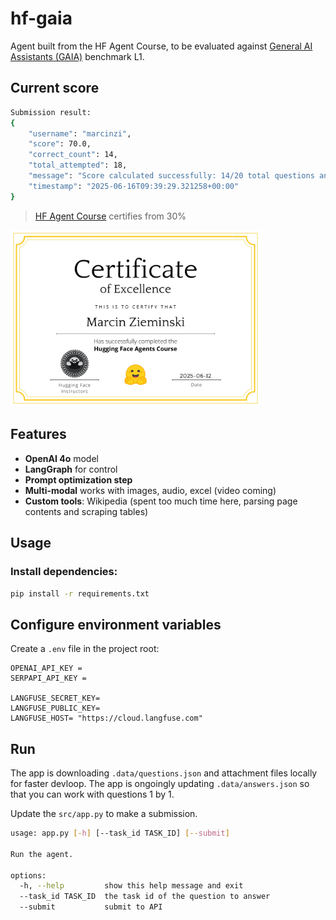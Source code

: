 # hf-gaia

Agent built from the HF Agent Course, to be evaluated against [General AI Assistants (GAIA)](https://arxiv.org/abs/2311.12983) benchmark L1.

## Current score

```sh
Submission result:
{
    "username": "marcinzi",
    "score": 70.0,
    "correct_count": 14,
    "total_attempted": 18,
    "message": "Score calculated successfully: 14/20 total questions answered correctly (18 valid tasks attempted). High score updated on leaderboard.",
    "timestamp": "2025-06-16T09:39:29.321258+00:00"
}
```

> [HF Agent Course](https://huggingface.co/learn/agents-course) certifies from 30%

<img src='../docs/Hugging%20Face%20-%20Agents%20Course%20certificate%20-%20Marcin%20Zieminski.webp' alt='HF Agent Course Certificate - Marcin Zieminski' width='400' />

## Features

- **OpenAI 4o** model
- **LangGraph** for control
- **Prompt optimization step**
- **Multi-modal** works with images, audio, excel (video coming)
- **Custom tools**: Wikipedia (spent too much time here, parsing page contents and scraping tables)

## Usage

### Install dependencies:
```sh
pip install -r requirements.txt
```

## Configure environment variables
Create a `.env` file in the project root:
```
OPENAI_API_KEY =
SERPAPI_API_KEY = 

LANGFUSE_SECRET_KEY= 
LANGFUSE_PUBLIC_KEY= 
LANGFUSE_HOST= "https://cloud.langfuse.com"
```

## Run

The app is downloading `.data/questions.json` and attachment files locally for faster devloop.
The app is ongoingly updating `.data/answers.json` so that you can work with questions 1 by 1.

Update the `src/app.py` to make a submission.

```sh
usage: app.py [-h] [--task_id TASK_ID] [--submit]

Run the agent.

options:
  -h, --help         show this help message and exit
  --task_id TASK_ID  the task id of the question to answer
  --submit           submit to API
```